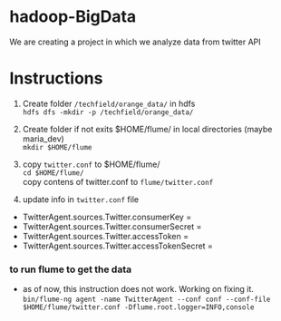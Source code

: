 # hadoop-BigData
We are creating a project in which we analyze data from twitter API

# Instructions 
1. Create folder `/techfield/orange_data/` in hdfs <br />
    `hdfs dfs -mkdir -p /techfield/orange_data/`

2. Create folder if not exits $HOME/flume/ in local directories (maybe maria_dev) <br />
    `mkdir $HOME/flume`

3. copy `twitter.conf` to $HOME/flume/ <br />
    `cd $HOME/flume/` <br />
    copy contens of twitter.conf to `flume/twitter.conf`

4. update info in `twitter.conf` file
 - TwitterAgent.sources.Twitter.consumerKey = <add your twitter app api key>
 - TwitterAgent.sources.Twitter.consumerSecret = <add your twitter app  api secret key> 
 - TwitterAgent.sources.Twitter.accessToken = <add your twitter app  accessToken> 
 - TwitterAgent.sources.Twitter.accessTokenSecret = <add your twitter app  accessTokenSecret>

### to run flume to get the data 
- as of now, this instruction does not work. Working on fixing it.
`bin/flume-ng agent -name TwitterAgent --conf conf --conf-file $HOME/flume/twitter.conf -Dflume.root.logger=INFO,console`
